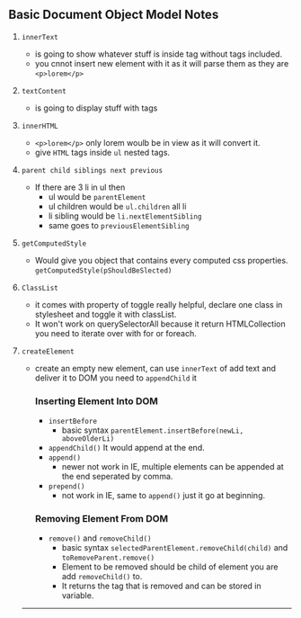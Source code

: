 
## Basic Document Object Model Notes

1. `innerText` 
    - is going to show whatever stuff is inside tag without tags included.
    - you cnnot insert new element with it as it will parse them as they are `<p>lorem</p>`

2. `textContent` 
    - is going to display stuff with tags

3. `innerHTML` 
    - `<p>lorem</p>` only lorem woulb be in view as it will convert it. 
    - give `HTML` tags inside `ul` nested tags.

4. `parent child siblings next previous`
    - If there are 3 li in ul then 
        - ul would be `parentElement` 
        - ul children would be `ul.children` all li
        - li sibling would be `li.nextElementSibling`
        - same goes to `previousElementSibling`

5. `getComputedStyle`
    - Would give you object that contains every computed css properties. `getComputedStyle(pShouldBeSlected)`

6. `ClassList`
    - it comes with property of toggle really helpful, declare one class in stylesheet and toggle it with classList.
    - It won't work on querySelectorAll because it return HTMLCollection you need to iterate over with for or foreach.

7. `createElement`
    - create an empty new element, can use `innerText` of add text and deliver it to DOM you need to `appendChild` it
       
       ### Inserting Element Into DOM
        - `insertBefore`
            - basic syntax `parentElement.insertBefore(newLi, aboveOlderLi)`
        - `appendChild()` It would append at the end.
        - `append()` 
            - newer not work in IE, multiple elements can be appended at the end seperated by comma.
        - `prepend()`
            - not work in IE, same to `append()` just it go at beginning.

       ### Removing Element From DOM
       - `remove()` and `removeChild()`
            - basic syntax `selectedParentElement.removeChild(child)` and `toRemoveParent.remove()`
            - Element to be removed should be child of element you are add `removeChild()` to.
            - It returns the tag that is removed and can be stored in variable.
        
	---
